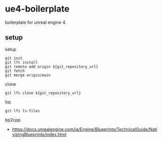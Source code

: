 # ue4-boilerplate
boilerplate for unreal engine 4. 

## setup

setup

```
git init
git lfs install
git remote add origin ${git_repository_url}
git fetch
git merge origin/main
```

clone

```
git lfs clone ${git_repository_url}
```

list

```
git lfs ls-files
```

bp2cpp

- https://docs.unrealengine.com/ja/Engine/Blueprints/TechnicalGuide/NativizingBlueprints/index.html
